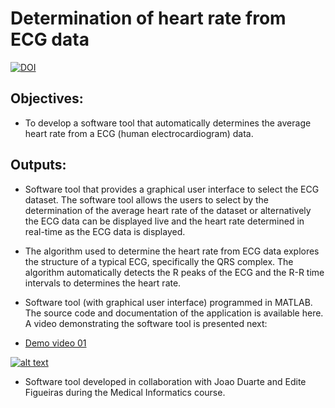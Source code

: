# Determination of heart rate from ECG data
[![DOI](https://zenodo.org/badge/DOI/10.5281/zenodo.4570582.svg)](https://doi.org/10.5281/zenodo.4570582)



## Objectives:

- To develop a software tool that automatically determines the average heart rate from a ECG (human electrocardiogram) data.



## Outputs:

- Software tool that provides a graphical user interface to select the ECG dataset. The software tool allows the users to select by the determination of the average heart rate of the dataset or alternatively the ECG data can be displayed live and the heart rate determined in real-time as the ECG data is displayed.

- The algorithm used to determine the heart rate from ECG data explores the structure of a typical ECG, specifically the QRS complex. The algorithm automatically detects the R peaks of the ECG and the R-R time intervals to determines the heart rate.

- Software tool (with graphical user interface) programmed in MATLAB. The source code and documentation of the application is available here. A video demonstrating the software tool is presented next:


- [Demo video 01](https://youtu.be/0UhaXQQQygk)

[![alt text](https://img.youtube.com/vi/0UhaXQQQygk/0.jpg)](https://youtu.be/0UhaXQQQygk)


- Software tool developed in collaboration with Joao Duarte and Edite Figueiras during the Medical Informatics course.
